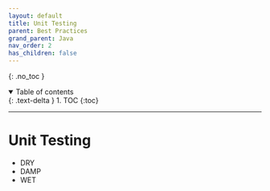 ```yaml
---
layout: default
title: Unit Testing
parent: Best Practices
grand_parent: Java
nav_order: 2
has_children: false
---
```


{: .no_toc }

<details open markdown="block">
  <summary>
    Table of contents
  </summary>
  {: .text-delta }
1. TOC
{:toc}
</details>

---

# Unit Testing

- DRY
- DAMP
- WET